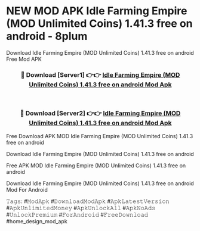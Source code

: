 # NEW MOD APK Idle Farming Empire (MOD Unlimited Coins) 1.41.3 free on android - 8plum
Download Idle Farming Empire (MOD Unlimited Coins) 1.41.3 free on android Free Mod APK

<div align="center">
<h3>🔴 Download [Server1] 👉👉 <a href="https://apk-comot.site?title=Idle_Farming_Empire_(MOD_Unlimited_Coins)_1.41.3_free_on_android">Idle Farming Empire (MOD Unlimited Coins) 1.41.3 free on android Mod Apk</a></h3><br>

<h3>🔴 Download [Server2] 👉👉 <a href="https://apk-comot.site?title=Idle_Farming_Empire_(MOD_Unlimited_Coins)_1.41.3_free_on_android">Idle Farming Empire (MOD Unlimited Coins) 1.41.3 free on android Mod Apk</a></h3>
</div>


Free Download APK MOD Idle Farming Empire (MOD Unlimited Coins) 1.41.3 free on android

Download Idle Farming Empire (MOD Unlimited Coins) 1.41.3 free on android 

Free APK MOD Idle Farming Empire (MOD Unlimited Coins) 1.41.3 free on android 

Download Idle Farming Empire (MOD Unlimited Coins) 1.41.3 free on android Mod For Android

𝚃𝚊𝚐𝚜: #𝙼𝚘𝚍𝙰𝚙𝚔 #𝙳𝚘𝚠𝚗𝚕𝚘𝚊𝚍𝙼𝚘𝚍𝙰𝚙𝚔 #𝙰𝚙𝚔𝙻𝚊𝚝𝚎𝚜𝚝𝚅𝚎𝚛𝚜𝚒𝚘𝚗 #𝙰𝚙𝚔𝚄𝚗𝚕𝚒𝚖𝚒𝚝𝚎𝚍𝙼𝚘𝚗𝚎𝚢 #𝙰𝚙𝚔𝚄𝚗𝚕𝚘𝚌𝚔𝙰𝚕𝚕 #𝙰𝚙𝚔𝙽𝚘𝙰𝚍𝚜 #𝚄𝚗𝚕𝚘𝚌𝚔𝙿𝚛𝚎𝚖𝚒𝚞𝚖 #𝙵𝚘𝚛𝙰𝚗𝚍𝚛𝚘𝚒𝚍 #𝙵𝚛𝚎𝚎𝙳𝚘𝚠𝚗𝚕𝚘𝚊𝚍 #home_design_mod_apk